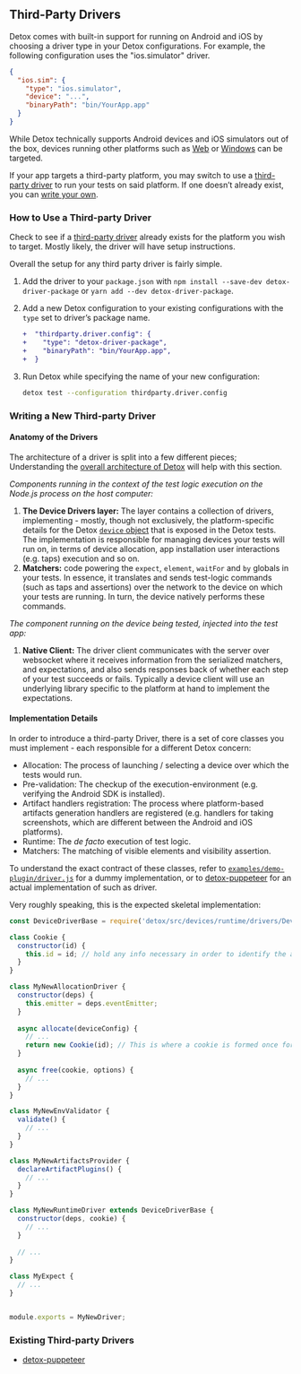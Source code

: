 ## Third-Party Drivers

Detox comes with built-in support for running on Android and iOS by choosing a driver type in your Detox configurations.
For example, the following configuration uses the "ios.simulator" driver.

```json
{
  "ios.sim": {
    "type": "ios.simulator",
    "device": "...",
    "binaryPath": "bin/YourApp.app"
  }
}
```

While Detox technically supports Android devices and iOS simulators out of the box, devices running other platforms such as [Web](https://github.com/necolas/react-native-web) or [Windows](https://github.com/microsoft/react-native-windows) can be targeted.

If your app targets a third-party platform, you may switch to use a [third-party driver](#how-to-use-a-third-party-driver) to run your tests on said platform. If one doesn’t already exist, you can [write your own](#Writing-a-new-third-party-driver).

### How to Use a Third-party Driver

Check to see if a [third-party driver](#Existing-Third-party-drivers) already exists for the platform you wish to target. Mostly likely, the driver will have setup instructions.

Overall the setup for any third party driver is fairly simple.

1. Add the driver to your `package.json` with `npm install --save-dev detox-driver-package` or `yarn add --dev detox-driver-package`.
1. Add a new Detox configuration to your existing configurations with the `type` set to driver’s package name.

    ```diff
    +  "thirdparty.driver.config": {
    +    "type": "detox-driver-package",
    +    "binaryPath": "bin/YourApp.app",
    +  }
    ```

1. Run Detox while specifying the name of your new configuration:

    ```sh
    detox test --configuration thirdparty.driver.config
    ```

### Writing a New Third-party Driver

#### Anatomy of the Drivers

The architecture of a driver is split into a few different pieces; Understanding the [overall architecture of Detox](Introduction.HowDetoxWorks.md#Architecture) will help with this section.

*Components running in the context of the test logic execution on the Node.js process on the host computer:*

1. **The Device Drivers layer:** The layer contains a collection of drivers, implementing - mostly, though not exclusively, the platform-specific details for the Detox [`device` object](https://github.com/wix/Detox/blob/master/docs/APIRef.DeviceObjectAPI.md) that is exposed in the Detox tests.
The implementation is responsible for managing devices your tests will run on, in terms of device allocation, app installation user interactions (e.g. taps) execution and so on.
1. **Matchers:** code powering the `expect`, `element`, `waitFor` and `by` globals in your tests.
In essence, it translates and sends test-logic commands (such as taps and assertions) over the network to the device on which your tests are running. In turn, the device natively performs these commands.

*The component running on the device being tested, injected into the test app:*

1. **Native Client:** The driver client communicates with the server over
websocket where it receives information from the serialized matchers, and expectations, and also sends responses
back of whether each step of your test succeeds or fails. Typically a device client will use an underlying library specific
to the platform at hand to implement the expectations.

#### Implementation Details

In order to introduce a third-party Driver, there is a set of core classes you must implement - each responsible for a different Detox concern:

- Allocation: The process of launching / selecting a device over which the tests would run.
- Pre-validation: The checkup of the execution-environment (e.g. verifying the Android SDK is installed).
- Artifact handlers registration: The process where platform-based artifacts generation handlers are registered (e.g. handlers for taking screenshots, which are different between the Android and iOS platforms).
- Runtime: The _de facto_ execution of test logic.
- Matchers: The matching of visible elements and visibility assertion.

To understand the exact contract of these classes, refer to [`examples/demo-plugin/driver.js`](https://github.com/wix/Detox/blob/master/examples/demo-plugin/driver.js) for a dummy implementation, or to [detox-puppeteer](https://github.com/ouihealth/detox-puppeteer) for an actual implementation of such as driver.

Very roughly speaking, this is the expected skeletal implementation:

```js
const DeviceDriverBase = require('detox/src/devices/runtime/drivers/DeviceDriverBase');

class Cookie {
  constructor(id) {
    this.id = id; // hold any info necessary in order to identify the associated device
  }
}

class MyNewAllocationDriver {
  constructor(deps) {
    this.emitter = deps.eventEmitter;
  }
  
  async allocate(deviceConfig) {
    // ...
    return new Cookie(id); // This is where a cookie is formed once for the entire process
  }
  
  async free(cookie, options) {
    // ...
  }
}

class MyNewEnvValidator {
  validate() {
    // ...
  }
}

class MyNewArtifactsProvider {
  declareArtifactPlugins() {
    // ...
  }
}

class MyNewRuntimeDriver extends DeviceDriverBase {
  constructor(deps, cookie) {
    // ...
  }
  
  // ...
}

class MyExpect {
  // ...
}


module.exports = MyNewDriver;
```

### Existing Third-party Drivers

- [detox-puppeteer](https://github.com/ouihealth/detox-puppeteer)
